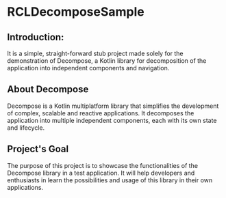 # RCLDecomposeSample
## Introduction:
It is a simple, straight-forward stub project made solely for the demonstration of Decompose, a Kotlin library for decomposition of the application into independent components and navigation.
## About Decompose
Decompose is a Kotlin multiplatform library that simplifies the development of complex, scalable and reactive applications. It decomposes the application into multiple independent components, each with its own state and lifecycle.
## Project's Goal
The purpose of this project is to showcase the functionalities of the Decompose library in a test application. It will help developers and enthusiasts in learn the possibilities and usage of this library in their own applications.
